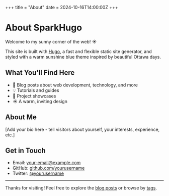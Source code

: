 +++
title = "About"
date = 2024-10-16T14:00:00Z
+++

# About SparkHugo

Welcome to my sunny corner of the web! ☀️

This site is built with [Hugo](https://gohugo.io), a fast and flexible static site generator, and styled with a warm sunshine blue theme inspired by beautiful Ottawa days.

## What You'll Find Here

- 📝 Blog posts about web development, technology, and more
- 💡 Tutorials and guides
- 🌟 Project showcases
- ☀️ A warm, inviting design

## About Me

[Add your bio here - tell visitors about yourself, your interests, experience, etc.]

## Get in Touch

- Email: [your-email@example.com](mailto:your-email@example.com)
- GitHub: [github.com/yourusername](https://github.com/yourusername)
- Twitter: [@yourusername](https://twitter.com/yourusername)

---

Thanks for visiting! Feel free to explore the [blog posts](/posts/) or browse by [tags](/tags/).
